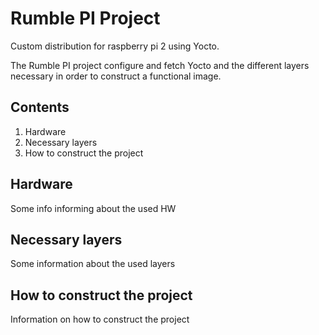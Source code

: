 # Rumble PI Project
Custom distribution for raspberry pi 2 using Yocto.

The Rumble PI project configure and fetch Yocto and the
different layers necessary in order to construct a 
functional image.

## Contents
1. Hardware
2. Necessary layers
3. How to construct the project 

## Hardware
Some info informing about the used HW

## Necessary layers
Some information about the used layers

## How to construct the project
Information on how to construct the project
